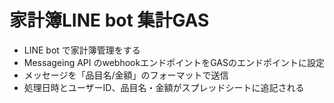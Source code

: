 # 家計簿LINE bot 集計GAS
- LINE bot で家計簿管理をする
- Messageing API のwebhookエンドポイントをGASのエンドポイントに設定
- メッセージを「品目名/金額」のフォーマットで送信
- 処理日時とユーザーID、品目名・金額がスプレッドシートに追記される

